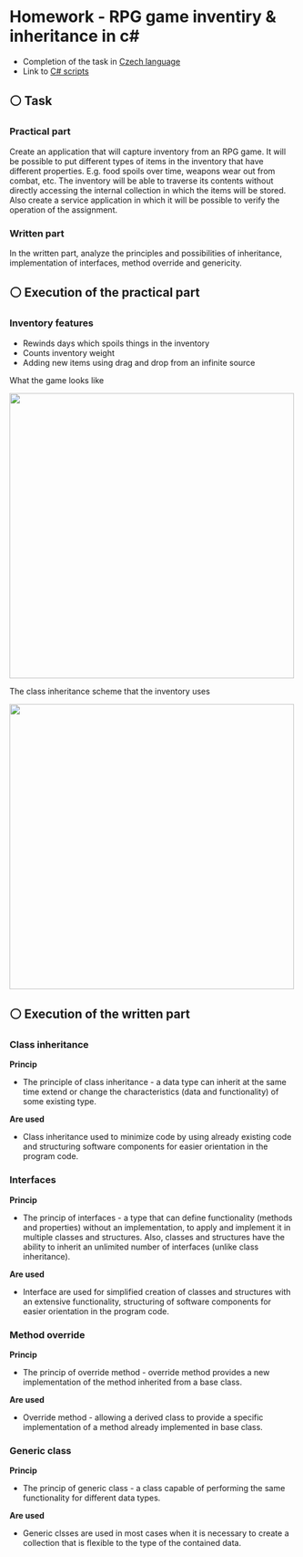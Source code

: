 # Homework - RPG game inventiry &amp; inheritance in c#
 - Completion of the task in <a target="_blank" href="https://github.com/DenisMatsenko/HW-RPG-Inventory/blob/main/ExecutionCzech.md">Czech language</a>
 - Link to <a target="_blank" href="https://github.com/DenisMatsenko/HW-RPG-Inventory/tree/main/Inventory/Assets/Scripts/MyClasses">C# scripts</a>

## ⚪️ Task
### Practical part
Create an application that will capture inventory from an RPG game. 
It will be possible to put different types of items in the inventory that have different properties. 
E.g. food spoils over time, weapons wear out from combat, etc.
The inventory will be able to traverse its contents without directly 
accessing the internal collection in which the items will be stored.
Also create a service application in which it will be
possible to verify the operation of the assignment.

### Written part
In the written part, analyze the principles and possibilities of inheritance, implementation of interfaces, method override and genericity.

## ⚪️ Execution of the practical part
### Inventory features
- Rewinds days which spoils things in the inventory
- Counts inventory weight
- Adding new items using drag and drop from an infinite source

What the game looks like

<img src="https://cdn.discordapp.com/attachments/967125309184950343/1083391940395008130/image.png" width="500px">


The class inheritance scheme that the inventory uses

<img src="https://cdn.discordapp.com/attachments/967125309184950343/1083388418916106360/image.png" width="500px">

## ⚪️ Execution of the written part
### Class inheritance

<b>Princip</b><br/>
  - The principle of class inheritance - a data type can inherit at the same
time extend or change the characteristics (data and functionality) of some
existing type.

<b>Are used</b><br/>
  - Class inheritance used to minimize code by using already existing code and
structuring software components for easier orientation in the program code.


### Interfaces
<b>Princip</b><br/>
  - The princip of interfaces - a type that can define functionality (methods 
and properties) without an implementation, to apply and implement it in multiple
classes and structures. Also, classes and structures have the ability to inherit
an unlimited number of interfaces (unlike class inheritance).

<b>Are used</b><br/>
  - Interface are used for simplified creation of classes and structures with an
extensive functionality, structuring of software components for easier orientation
in the program code.

### Method override

<b>Princip</b><br/>
  - The princip of override method - override method provides a new implementation of the method inherited from a base class.

<b>Are used</b><br/>
  - Override method - allowing a derived class to provide a specific implementation of a method already implemented in base class.


### Generic class
<b>Princip</b><br/>
  - The princip of generic class - a class capable of performing the same functionality for different data types.

<b>Are used</b><br/>
  - Generic clsses are used in most cases when it is necessary to create a collection that is flexible to the type of the contained data.





